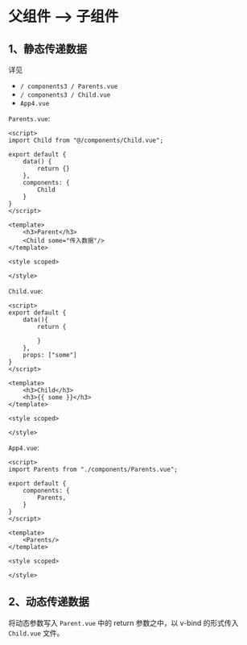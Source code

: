 # 父组件 ——> 子组件

## 1、静态传递数据

详见 
* `/ components3 / Parents.vue`
* `/ components3 / Child.vue`
* `App4.vue`

`Parents.vue`:
```vue
<script>
import Child from "@/components/Child.vue";

export default {
    data() {
        return {}
    },
    components: {
        Child
    }
}
</script>

<template>
    <h3>Parent</h3>
    <Child some="传入数据"/>
</template>

<style scoped>

</style>
```

`Child.vue`:
```vue
<script>
export default {
    data(){
        return {

        }
    },
    props: ["some"]
}
</script>

<template>
    <h3>Child</h3>
    <h3>{{ some }}</h3>
</template>

<style scoped>

</style>
```

`App4.vue`:

```vue
<script>
import Parents from "./components/Parents.vue";

export default {
    components: {
        Parents,
    }
}
</script>

<template>
    <Parents/>
</template>

<style scoped>

</style>
```

## 2、动态传递数据

将动态参数写入 `Parent.vue` 中的 return 参数之中，以 v-bind 的形式传入 `Child.vue` 文件。
